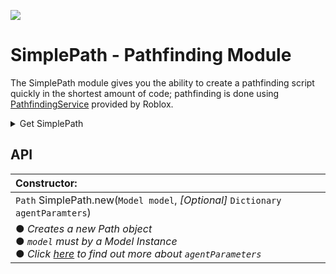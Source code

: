 ![](https://img.shields.io/badge/Version-1.0-success?style=for-the-badge)

# SimplePath - Pathfinding Module

The SimplePath module gives you the ability to create a pathfinding script quickly in the shortest amount of code; pathfinding is done using [PathfindingService](https://developer.roblox.com/en-us/api-reference/class/PathfindingService) provided by Roblox.
<br>

<details>
<summary>Get SimplePath</summary>
<br>
  
```lua
local SimplePath = require(6744337775)
```
or get it from the [Roblox library](https://www.roblox.com/library/6744337775/SimplePath-Pathfinding-Module)
</details>

## API

|Constructor:|
|:-|
|`Path` SimplePath.new(`Model model`, *[Optional]* `Dictionary agentParamters`)|
|● *Creates a new Path object* <br> ● *`model` must by a Model Instance* <br> ● *Click [here][agentParametersLink] to find out more about `agentParameters`*|

[agentParametersLink]:https://developer.roblox.com/en-us/api-reference/function/PathfindingService/CreatePath
